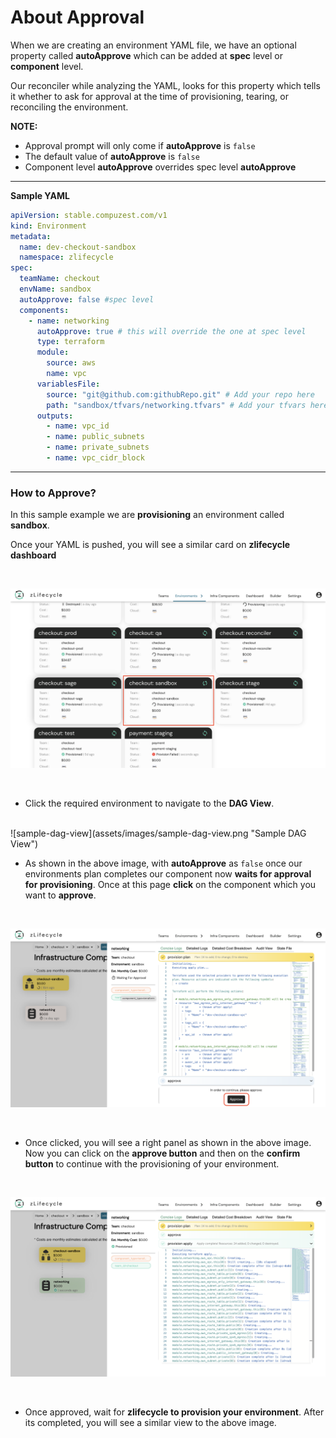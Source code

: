 # About Approval

When we are creating an environment YAML file, we have an optional property called **autoApprove** which can be added at **spec** level or **component** level.

Our reconciler while analyzing the YAML, looks for this property which tells it whether to ask for approval at the time of provisioning, tearing, or reconciling the environment.

**NOTE:** 
* Approval prompt will only come if **autoApprove** is `false`
* The default value of **autoApprove** is `false`
* Component level **autoApprove** overrides spec level **autoApprove**

---
**Sample YAML**

```yaml
apiVersion: stable.compuzest.com/v1
kind: Environment
metadata:
  name: dev-checkout-sandbox
  namespace: zlifecycle
spec:
  teamName: checkout
  envName: sandbox  
  autoApprove: false #spec level
  components:
    - name: networking
      autoApprove: true # this will override the one at spec level
      type: terraform
      module:
        source: aws
        name: vpc
      variablesFile:
        source: "git@github.com:githubRepo.git" # Add your repo here
        path: "sandbox/tfvars/networking.tfvars" # Add your tfvars here
      outputs:
        - name: vpc_id
        - name: public_subnets
        - name: private_subnets
        - name: vpc_cidr_block
```
---

### How to Approve?

In this sample example we are **provisioning** an environment called **sandbox**.

Once your YAML is pushed, you will see a similar card on **zlifecycle dashboard**

<br/>

![sample-dashboard](assets/images/sample-dashboard.png "Sample Dashboard")

<br/>

* Click the required environment to navigate to the **DAG View**.
<br/>
![sample-dag-view](assets/images/sample-dag-view.png "Sample DAG View")

* As shown in the above image, with **autoApprove** as `false` once our environments plan completes our component now **waits for approval for provisioning**. Once at this page **click** on the component which you want to **approve**.

<br/>

![sample-right-panel](assets/images/sample-right-panel.png "Sample Right Panel")

<br/>

* Once clicked, you will see a right panel as shown in the above image. Now you can click on the **approve button** and then on the **confirm button** to continue with the provisioning of your environment.

<br/>

![sample-provision-success](assets/images/sample-provision-success.png "Sample Provision success")

<br/>

* Once approved, wait for **zlifecycle to provision your environment**. After its completed, you will see a similar view to the above image.